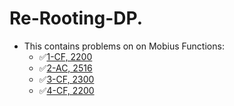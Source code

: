 # Re-Rooting-DP.

* This contains problems on on Mobius Functions:
	- ✅[1-CF, 2200](https://codeforces.com/contest/1575/problem/G)
	- ✅[2-AC, 2516](https://atcoder.jp/contests/abc230/tasks/abc230_g)
	- ✅[3-CF, 2300](https://codeforces.com/problemset/problem/547/C)
	- ✅[4-CF, 2200](https://codeforces.com/contest/1559/problem/E)